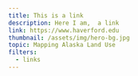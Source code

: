 ```yaml
---
title: This is a link
description: Here I am,  a link
link: https://www.haverford.edu
thumbnail: /assets/img/hero-bg.jpg
topic: Mapping Alaska Land Use
filters:
  - links
---
```

